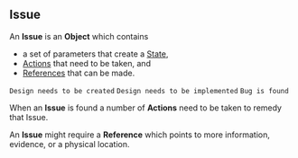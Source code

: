 ## Issue

An **Issue** is an **Object** which contains
- a set of parameters that create a [State](/docs/definitions//states.md),
- [Actions](/docs/definitions//actions.md) that need to be taken, and
- [References](/docs/definitions/references.md) that can be made.

``Design needs to be created``
``Design needs to be implemented``
``Bug is found``

When an **Issue** is found a number of **Actions** need to be taken to remedy that Issue.

An **Issue** might require a **Reference** which points to more information, evidence, or a physical location.
